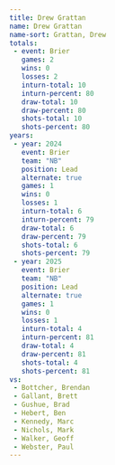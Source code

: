 ```yaml
---
title: Drew Grattan
name: Drew Grattan
name-sort: Grattan, Drew
totals:
 - event: Brier
   games: 2
   wins: 0
   losses: 2
   inturn-total: 10
   inturn-percent: 80
   draw-total: 10
   draw-percent: 80
   shots-total: 10
   shots-percent: 80
years:
 - year: 2024
   event: Brier
   team: "NB"
   position: Lead
   alternate: true
   games: 1
   wins: 0
   losses: 1
   inturn-total: 6
   inturn-percent: 79
   draw-total: 6
   draw-percent: 79
   shots-total: 6
   shots-percent: 79
 - year: 2025
   event: Brier
   team: "NB"
   position: Lead
   alternate: true
   games: 1
   wins: 0
   losses: 1
   inturn-total: 4
   inturn-percent: 81
   draw-total: 4
   draw-percent: 81
   shots-total: 4
   shots-percent: 81
vs:
 - Bottcher, Brendan
 - Gallant, Brett
 - Gushue, Brad
 - Hebert, Ben
 - Kennedy, Marc
 - Nichols, Mark
 - Walker, Geoff
 - Webster, Paul
---
```

